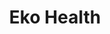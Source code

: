 ---
layout: startup_page
title: "Eko Health"
id: "ekohealth.com"
permalink: "/ekohealthekohealth.com04212025/"
website: "https://www.ekohealth.com"
funding_round: "Series D"
funding_amount: "$41M"
investors: "ARTIS Ventures, Highland Capital Partners, NTTVC, Questa Capital, Double Point Ventures, EDBI, LG Technology Ventures"
about: "Eko Health combines FDA-cleared algorithms with digital medical devices to enhance the early detection of cardiac and pulmonary diseases during physical exams. Supporting over 500,000 healthcare professionals, its AI-powered platform aims to improve patient outcomes by enabling earlier interventions and reducing diagnostic bottlenecks."
markets: "Healthtech, AI, Medical Devices, mHealth, Software, Health Diagnostics, Machine Learning, Artificial Intelligence (AI)"
hq: "Emeryville, California, United States"
founded_year: "2013"
linkedin: "https://www.linkedin.com/company/eko-health"
twitter: "https://x.com/Eko_Health"
instagram: ""
facebook: "http://www.facebook.com/eko"
crunchbase: "https://www.crunchbase.com/organization/eko-health"
pitchbook: ""

# SEO Optimization
meta_title: "Eko Health - Series D Funding ($41M)"
meta_description: "Eko Health, Eko Health combines FDA-cleared algorithms with digital medical devices to enhance the early detection of cardiac and pulmonary diseases during physic..."
meta_keywords: "Eko Health, Healthtech, AI, Medical Devices, mHealth, Software, Health Diagnostics, Machine Learning, Artificial Intelligence (AI), Series D funding"
canonical_url: "https://pkprojectstartups.github.io/projectstartups.com/ekohealthekohealth.com04212025/"
---